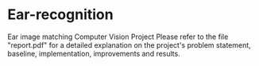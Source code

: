 # Ear-recognition
Ear image matching Computer Vision Project
Please refer to the file "report.pdf" for a detailed explanation on the project's problem statement, baseline, implementation, improvements and results.

